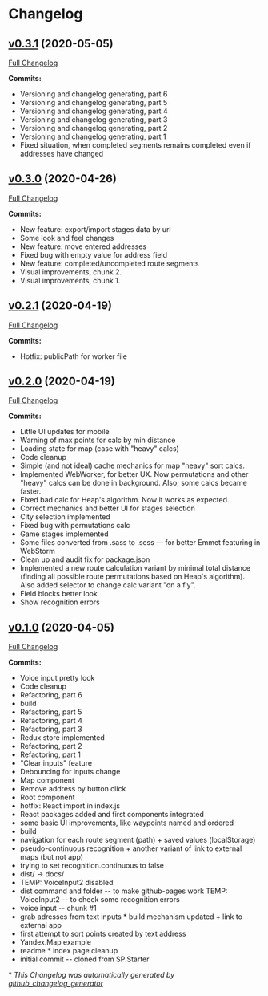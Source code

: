 # Changelog

## [v0.3.1](https://github.com/timbilalov/route-builder/tree/v0.3.1) (2020-05-05)

[Full Changelog](https://github.com/timbilalov/route-builder/compare/v0.3.0...v0.3.1)


**Commits:**
* Versioning and changelog generating, part 6
* Versioning and changelog generating, part 5
* Versioning and changelog generating, part 4
* Versioning and changelog generating, part 3
* Versioning and changelog generating, part 2
* Versioning and changelog generating, part 1
* Fixed situation, when completed segments remains completed even if addresses have changed

## [v0.3.0](https://github.com/timbilalov/route-builder/tree/v0.3.0) (2020-04-26)

[Full Changelog](https://github.com/timbilalov/route-builder/compare/v0.2.1...v0.3.0)


**Commits:**
* New feature: export/import stages data by url
* Some look and feel changes
* New feature: move entered addresses
* Fixed bug with empty value for address field
* New feature: completed/uncompleted route segments
* Visual improvements, chunk 2.
* Visual improvements, chunk 1.

## [v0.2.1](https://github.com/timbilalov/route-builder/tree/v0.2.1) (2020-04-19)

[Full Changelog](https://github.com/timbilalov/route-builder/compare/v0.2.0...v0.2.1)


**Commits:**
* Hotfix: publicPath for worker file

## [v0.2.0](https://github.com/timbilalov/route-builder/tree/v0.2.0) (2020-04-19)

[Full Changelog](https://github.com/timbilalov/route-builder/compare/v0.1.0...v0.2.0)


**Commits:**
* Little UI updates for mobile
* Warning of max points for calc by min distance
* Loading state for map (case with "heavy" calcs)
* Code cleanup
* Simple (and not ideal) cache mechanics for map "heavy" sort calcs.
* Implemented WebWorker, for better UX. Now permutations and other "heavy" calcs can be done in background. Also, some calcs became faster.
* Fixed bad calc for Heap's algorithm. Now it works as expected.
* Correct mechanics and better UI for stages selection
* City selection implemented
* Fixed bug with permutations calc
* Game stages implemented
* Some files converted from .sass to .scss — for better Emmet featuring in WebStorm
* Clean up and audit fix for package.json
* Implemented a new route calculation variant by minimal total distance (finding all possible route permutations based on Heap's algorithm). Also added selector to change calc variant "on a fly".
* Field blocks better look
* Show recognition errors

## [v0.1.0](https://github.com/timbilalov/route-builder/tree/v0.1.0) (2020-04-05)

[Full Changelog](https://github.com/timbilalov/route-builder/compare/57dcb9fdb922d4a5cf557cc67fedae14ed6c35fa...v0.1.0)




**Commits:**
* Voice input pretty look
* Code cleanup
* Refactoring, part 6
* build
* Refactoring, part 5
* Refactoring, part 4
* Refactoring, part 3
* Redux store implemented
* Refactoring, part 2
* Refactoring, part 1
* "Clear inputs" feature
* Debouncing for inputs change
* Map component
* Remove address by button click
* Root component
* hotfix: React import in index.js
* React packages added and first components integrated
* some basic UI improvements, like waypoints named and ordered
* build
* navigation for each route segment (path) + saved values (localStorage)
* pseudo-continuous recognition + another variant of link to external maps (but not app)
* trying to set recognition.continuous to false
* dist/ → docs/
* TEMP: VoiceInput2 disabled
* dist command and folder -- to make github-pages work TEMP: VoiceInput2 -- to check some recognition errors
* voice input -- chunk #1
* grab adresses from text inputs * build mechanism updated + link to external app
* first attempt to sort points created by text address
* Yandex.Map example
* readme * index page cleanup
* initial commit -- cloned from SP.Starter

\* *This Changelog was automatically generated by [github_changelog_generator](https://github.com/github-changelog-generator/github-changelog-generator)*
